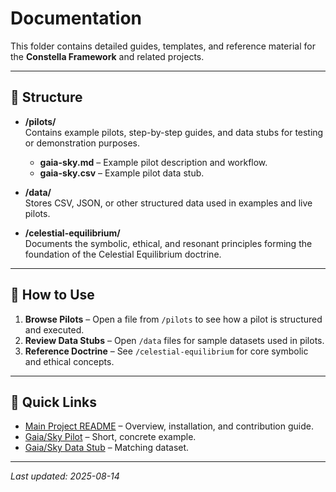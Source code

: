 # Documentation

This folder contains detailed guides, templates, and reference material for the **Constella Framework** and related projects.

---

## 📂 Structure

- **/pilots/**  
  Contains example pilots, step-by-step guides, and data stubs for testing or demonstration purposes.  
  - **gaia-sky.md** – Example pilot description and workflow.
  - **gaia-sky.csv** – Example pilot data stub.

- **/data/**  
  Stores CSV, JSON, or other structured data used in examples and live pilots.

- **/celestial-equilibrium/**  
  Documents the symbolic, ethical, and resonant principles forming the foundation of the Celestial Equilibrium doctrine.

---

## 🧭 How to Use
1. **Browse Pilots** – Open a file from `/pilots` to see how a pilot is structured and executed.
2. **Review Data Stubs** – Open `/data` files for sample datasets used in pilots.
3. **Reference Doctrine** – See `/celestial-equilibrium` for core symbolic and ethical concepts.

---

## 🔗 Quick Links
- [Main Project README](../README.md) – Overview, installation, and contribution guide.
- [Gaia/Sky Pilot](pilots/gaia-sky.md) – Short, concrete example.
- [Gaia/Sky Data Stub](data/gaia-sky.csv) – Matching dataset.

---

_Last updated: 2025-08-14_
